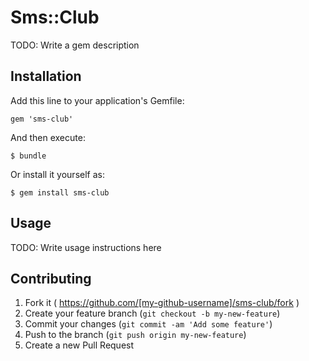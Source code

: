 # Sms::Club

TODO: Write a gem description

## Installation

Add this line to your application's Gemfile:

    gem 'sms-club'

And then execute:

    $ bundle

Or install it yourself as:

    $ gem install sms-club

## Usage

TODO: Write usage instructions here

## Contributing

1. Fork it ( https://github.com/[my-github-username]/sms-club/fork )
2. Create your feature branch (`git checkout -b my-new-feature`)
3. Commit your changes (`git commit -am 'Add some feature'`)
4. Push to the branch (`git push origin my-new-feature`)
5. Create a new Pull Request
